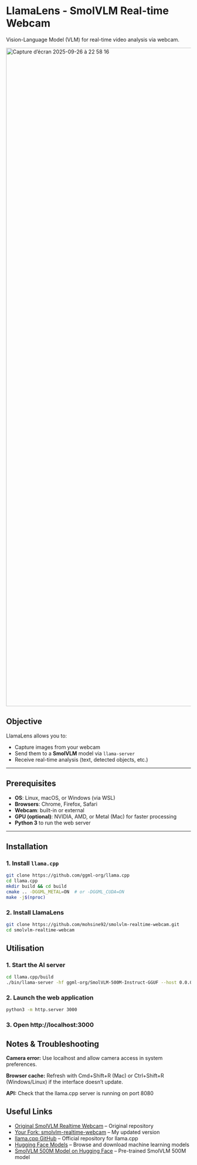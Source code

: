 # LlamaLens - SmolVLM Real-time Webcam

Vision-Language Model (VLM) for real-time video analysis via webcam.

<img width="2882" height="1794" alt="Capture d’écran 2025-09-26 à 22 58 16" src="https://github.com/user-attachments/assets/f35f7824-0c64-4c7b-b859-0096c45aedad" />

## Objective

LlamaLens allows you to:  
- Capture images from your webcam  
- Send them to a **SmolVLM** model via `llama-server`  
- Receive real-time analysis (text, detected objects, etc.)

---

## Prerequisites

- **OS**: Linux, macOS, or Windows (via WSL)  
- **Browsers**: Chrome, Firefox, Safari  
- **Webcam**: built-in or external  
- **GPU (optional)**: NVIDIA, AMD, or Metal (Mac) for faster processing  
- **Python 3** to run the web server

---

## Installation

### 1. Install `llama.cpp`

```bash
git clone https://github.com/ggml-org/llama.cpp
cd llama.cpp
mkdir build && cd build
cmake .. -DGGML_METAL=ON  # or -DGGML_CUDA=ON
make -j$(nproc)
```

### 2. Install LlamaLens
```bash
git clone https://github.com/mohsine92/smolvlm-realtime-webcam.git
cd smolvlm-realtime-webcam
```

## Utilisation

### 1. Start the AI server
```bash
cd llama.cpp/build
./bin/llama-server -hf ggml-org/SmolVLM-500M-Instruct-GGUF --host 0.0.0.0 --port 8080 -ngl 99
```

### 2. Launch the web application
```bash
python3 -m http.server 3000
```

### 3. Open http://localhost:3000

## Notes & Troubleshooting

**Camera error:** Use localhost and allow camera access in system preferences.

**Browser cache:** Refresh with Cmd+Shift+R (Mac) or Ctrl+Shift+R (Windows/Linux) if the interface doesn’t update.

**API:** Check that the llama.cpp server is running on port 8080

## Useful Links

- [Original SmolVLM Realtime Webcam](https://github.com/ngxson/smolvlm-realtime-webcam) – Original repository
- [Your Fork: smolvlm-realtime-webcam](https://github.com/mohsine92/smolvlm-realtime-webcam) – My updated version
- [llama.cpp GitHub](https://github.com/ggml-org/llama.cpp) – Official repository for llama.cpp
- [Hugging Face Models](https://huggingface.co/models) – Browse and download machine learning models
- [SmolVLM 500M Model on Hugging Face](https://huggingface.co/ggml-org/SmolVLM-500M-Instruct-GGUF) – Pre-trained SmolVLM 500M model
